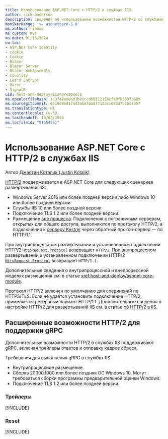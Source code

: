 ```yaml
---
title: Использование ASP.NET Core с HTTP/2 в службах IIS
author: rick-anderson
description: Сведения об использовании возможностей HTTP/2 со службами IIS.
monikerRange: '>= aspnetcore-5.0'
ms.author: riande
ms.custom: mvc
ms.date: 01/13/2020
no-loc:
- ASP.NET Core Identity
- cookie
- Cookie
- Blazor
- Blazor Server
- Blazor WebAssembly
- Identity
- Let's Encrypt
- Razor
- SignalR
uid: host-and-deploy/iis/protocols
ms.openlocfilehash: 1c3748eeead1b8cccdb6112150cf90fb5597b689
ms.sourcegitcommit: e519d95d17443abafba8f712ac168347b15c8b57
ms.translationtype: HT
ms.contentlocale: ru-RU
ms.lasthandoff: 10/02/2020
ms.locfileid: "91654351"
---
```

# <a name="use-aspnet-core-with-http2-on-iis"></a>Использование ASP.NET Core с HTTP/2 в службах IIS

Автор [Джастин Коталик (Justin Kotalik)](https://github.com/jkotalik)

[HTTP/2](https://httpwg.org/specs/rfc7540.html) поддерживается в ASP.NET Core для следующих сценариев развертывания IIS:

* Windows Server 2016 или более поздней версии либо Windows 10 или более поздней версии
* Службы IIS 10 или более поздней версии
* Подключение TLS 1.2 или более поздней версии.
* Размещение [вне процесса](xref:host-and-deploy/iis/index#out-of-process-hosting-model). Подключения к пограничным серверам, открытых для общего доступа, выполняются по протоколу HTTP/2, а подключения к [серверу Kestrel](xref:fundamentals/servers/kestrel) через обратный прокси-сервер — по HTTP/1.1.

При внутрипроцессном развертывании и установленном подключении HTTP/2 [`HttpRequest.Protocol`](xref:Microsoft.AspNetCore.Http.HttpRequest.Protocol*) возвращает `HTTP/2`. При внепроцессном развертывании и установленном подключении HTTP/2 [`HttpRequest.Protocol`](xref:Microsoft.AspNetCore.Http.HttpRequest.Protocol*) возвращает `HTTP/1.1`.

Дополнительные сведения о внутрипроцессной и внепроцессной моделях размещения см. в статье <xref:host-and-deploy/aspnet-core-module>.

Протокол HTTP/2 включен по умолчанию для соединений по HTTPS/TLS. Если не удается установить подключение HTTP/2, применяется резервный вариант HTTP/1.1. Дополнительные сведения о настройке HTTP/2 для развертываний IIS см. в статье [об HTTP/2 в IIS](/iis/get-started/whats-new-in-iis-10/http2-on-iis).

## <a name="advanced-http2-features-to-support-grpc"></a>Расширенные возможности HTTP/2 для поддержки gRPC

Дополнительные возможности HTTP/2 в службах IIS поддерживают gRPC, включая трейлеры ответов и отправку кадров сброса.

Требования для выполнения gRPC в службах IIS

* Внутрипроцессное размещение.
* Сборка 20300.1000 или более поздняя ОС Windows 10. Могут требоваться сборки программы предварительной оценки Windows.
* Подключение TLS 1.2 или более поздней версии.

### <a name="trailers"></a>Трейлеры

[!INCLUDE[](~/includes/trailers.md)]

### <a name="reset"></a>Reset

[!INCLUDE[](~/includes/reset.md)]
